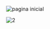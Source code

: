 
![pagina inicial](https://github.com/user-attachments/assets/ebc5088e-b53f-4b40-b566-5d60bae965ec)

![2](https://github.com/user-attachments/assets/9c7149a1-c10e-43f2-9632-475c220c0333)
